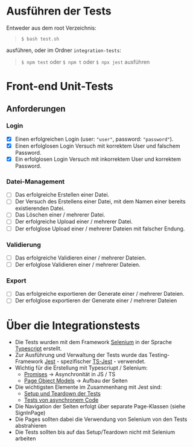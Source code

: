 # Ausführen der Tests
Entweder aus dem root Verzeichnis:
> `$ bash test.sh` 
> 
ausführen, oder im Ordner `integration-tests`:
> `$ npm test` oder `$ npm t` oder `$ npx jest`
ausführen
# Front-end Unit-Tests
## Anforderungen
### Login
- [x] Einen erfolgreichen Login (user: `"user"`, password: `"password"`).
- [x] Einen erfolglosen Login Versuch mit korrektem User und falschem Password.
- [x] Ein erfolglosen Login Versuch mit inkorrektem User und korrektem Password.
  
### Datei-Management
- [ ] Das erfolgreiche Erstellen einer Datei.
- [ ] Der Versuch des Erstellens einer Datei, mit dem Namen einer bereits existierenden Datei.
- [ ] Das Löschen einer / mehrerer Datei.
- [ ] Der erfolgreiche Upload einer / mehrerer Datei.
- [ ] Der erfolglose Upload einer / mehrerer Dateien mit falscher Endung.

### Validierung
- [ ] Das erfolgreiche Validieren einer / mehrerer Dateien.
- [ ] Der erfolglose Validieren einer / mehrerer Dateien.

### Export
- [ ] Das erfolgreiche exportieren der Generate einer / mehrerer Dateien.
- [ ] Der erfolglose exportieren der Generate einer / mehrerer Dateien

# Über die Integrationstests
- Die Tests wurden mit dem Framework [Selenium](https://www.selenium.dev/documentation/en/) in der Sprache [Typescript](https://www.typescriptlang.org/) erstellt.
- Zur Ausführung und Verwaltung der Tests wurde das Testing-Framework [Jest](https://jestjs.io/) - spezifischer [TS-Jest](https://kulshekhar.github.io/ts-jest/) - verwendet.
- Wichtig für die Erstellung mit Typescriupt / Selenium:
  - [Promises](https://basarat.gitbook.io/typescript/future-javascript/promise) -> Asynchronität in JS / TS
  - [Page Object Models](https://www.selenium.dev/documentation/en/guidelines_and_recommendations/page_object_models/) -> Aufbau der Seiten 
- Die wichtigsten Elemente im Zusammenhang mit Jest sind:
  - [Setup und Teardown der Tests](https://jestjs.io/docs/setup-teardown)
  - [Tests von asynchronem Code](https://jestjs.io/docs/asynchronous)
- Die Navigation der Seiten erfolgt über separate Page-Klassen (siehe SignInPage)
- Die Pages sollten dabei die Verwendung von Selenium von den Tests abstrahieren
- Die Tests sollten bis auf das Setup/Teardown nicht mit Selenium arbeiten
